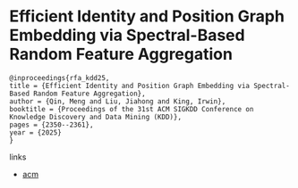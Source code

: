 # Efficient Identity and Position Graph Embedding via Spectral-Based Random Feature Aggregation

```
@inproceedings{rfa_kdd25,
title = {Efficient Identity and Position Graph Embedding via Spectral-Based Random Feature Aggregation},
author = {Qin, Meng and Liu, Jiahong and King, Irwin},
booktitle = {Proceedings of the 31st ACM SIGKDD Conference on Knowledge Discovery and Data Mining (KDD)},
pages = {2350--2361},
year = {2025}
}
```

links
- [acm](https://dl.acm.org/doi/10.1145/3711896.3736924)
